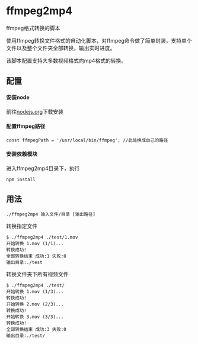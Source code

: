 # ffmpeg2mp4
ffmpeg格式转换的脚本

使用ffmpeg转换文件格式的自动化脚本，对ffmpeg命令做了简单封装，支持单个文件以及整个文件夹全部转换，输出实时进度。

该脚本配置支持大多数视频格式向mp4格式的转换。

## 配置

#### 安装node

前往[nodejs.org](https://nodejs.org)下载安装

#### 配置ffmpeg路径

```
const ffmpegPath = '/usr/local/bin/ffmpeg'; //此处换成自己的路径
```

#### 安装依赖模块

进入ffmpeg2mp4目录下，执行
```
npm install
```
## 用法

```
./ffmpeg2mp4 输入文件/目录 [输出路径]
```

转换指定文件
```
$ ./ffmpeg2mp4 ./test/1.mov 
开始转换 1.mov (1/1)...
转换成功!
全部转换结束 成功:1 失败:0
输出目录:./test
```

转换文件夹下所有视频文件
```
$ ./ffmpeg2mp4 ./test/
开始转换 1.mov (1/3)...
转换成功!
开始转换 2.mov (2/3)...
转换成功!
开始转换 3.mov (3/3)...
转换成功!
全部转换结束 成功:3 失败:0
输出目录:./test/
```